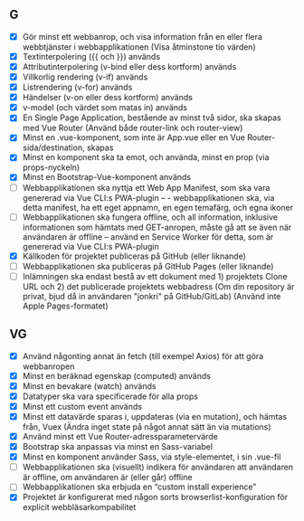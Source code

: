 ## G
- [x] Gör minst ett webbanrop, och visa information från en eller flera webbtjänster i webbapplikationen (Visa    åtminstone tio värden)
- [x] Textinterpolering ({{ och }}) används
- [x] Attributinterpolering (v-bind eller dess kortform) används
- [x] Villkorlig rendering (v-if) används
- [x] Listrendering (v-for) används
- [x] Händelser (v-on eller dess kortform) används
- [x] v-model (och värdet som matas in) används
- [x] En Single Page Application, bestående av minst två sidor, ska skapas med Vue Router (Använd både router-link och router-view)
- [x] Minst en .vue-komponent, som inte är App.vue eller en Vue Router-sida/destination, skapas
- [x] Minst en komponent ska ta emot, och använda, minst en prop (via props-nyckeln)
- [x] Minst en Bootstrap-Vue-komponent används
- [ ] Webbapplikationen ska nyttja ett Web App Manifest, som ska vara genererad via Vue CLI:s PWA-plugin – - webbapplikationen ska, via detta manifest, ha ett eget appnamn, en egen temafärg, och egna ikoner
- [ ] Webbapplikationen ska fungera offline, och all information, inklusive informationen som hämtats med GET-anropen, måste gå att se även när användaren är offline – använd en Service Worker för detta, som är genererad via Vue CLI:s PWA-plugin
- [x] Källkoden för projektet publiceras på GitHub (eller liknande)
- [ ] Webbapplikationen ska publiceras på GitHub Pages (eller liknande)
- [ ] Inlämningen ska endast bestå av ett dokument med 1) projektets Clone URL och 2) det publicerade projektets webbadress (Om din repository är privat, bjud då in användaren "jonkri" på GitHub/GitLab) (Använd inte Apple Pages-formatet)

## VG

- [x] Använd någonting annat än fetch (till exempel Axios) för att göra webbanropen
- [x] Minst en beräknad egenskap (computed) används
- [x] Minst en bevakare (watch) används
- [x] Datatyper ska vara specificerade för alla props
- [x] Minst ett custom event används
- [x] Minst ett datavärde sparas i, uppdateras (via en mutation), och hämtas från, Vuex (Ändra inget state på något annat sätt än via mutations)
- [x] Använd minst ett Vue Router-adressparametervärde
- [x] Bootstrap ska anpassas via minst en Sass-variabel
- [x] Minst en komponent använder Sass, via style-elementet, i sin .vue-fil
- [ ] Webbapplikationen ska (visuellt) indikera för användaren att användaren är offline, om användaren är (eller går) offline
- [ ] Webbapplikationen ska erbjuda en “custom install experience” 
- [x] Projektet är konfigurerat med någon sorts browserlist-konfiguration för explicit webbläsarkompabilitet
